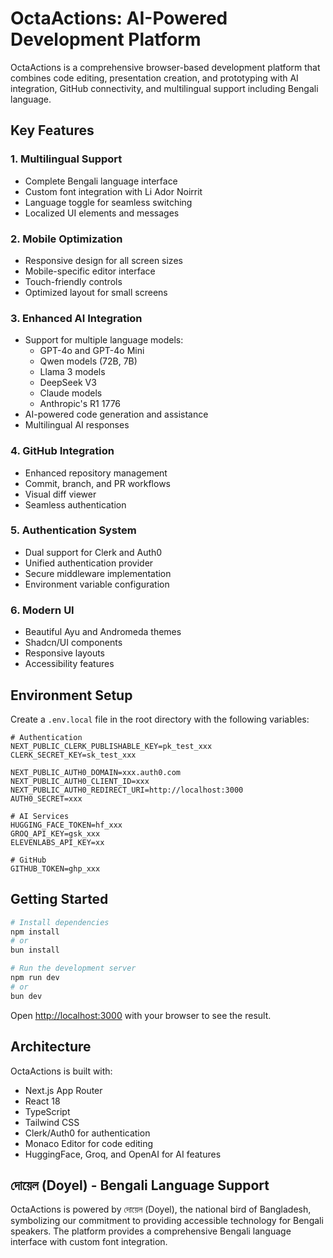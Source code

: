 # OctaActions: AI-Powered Development Platform

OctaActions is a comprehensive browser-based development platform that combines code editing, presentation creation, and prototyping with AI integration, GitHub connectivity, and multilingual support including Bengali language.

## Key Features

### 1. Multilingual Support

- Complete Bengali language interface
- Custom font integration with Li Ador Noirrit
- Language toggle for seamless switching
- Localized UI elements and messages

### 2. Mobile Optimization

- Responsive design for all screen sizes
- Mobile-specific editor interface
- Touch-friendly controls
- Optimized layout for small screens

### 3. Enhanced AI Integration

- Support for multiple language models:
  - GPT-4o and GPT-4o Mini
  - Qwen models (72B, 7B)
  - Llama 3 models
  - DeepSeek V3
  - Claude models
  - Anthropic's R1 1776
- AI-powered code generation and assistance
- Multilingual AI responses

### 4. GitHub Integration

- Enhanced repository management
- Commit, branch, and PR workflows
- Visual diff viewer
- Seamless authentication

### 5. Authentication System

- Dual support for Clerk and Auth0
- Unified authentication provider
- Secure middleware implementation
- Environment variable configuration

### 6. Modern UI

- Beautiful Ayu and Andromeda themes
- Shadcn/UI components
- Responsive layouts
- Accessibility features

## Environment Setup

Create a `.env.local` file in the root directory with the following variables:

```env
# Authentication
NEXT_PUBLIC_CLERK_PUBLISHABLE_KEY=pk_test_xxx
CLERK_SECRET_KEY=sk_test_xxx

NEXT_PUBLIC_AUTH0_DOMAIN=xxx.auth0.com
NEXT_PUBLIC_AUTH0_CLIENT_ID=xxx
NEXT_PUBLIC_AUTH0_REDIRECT_URI=http://localhost:3000
AUTH0_SECRET=xxx

# AI Services
HUGGING_FACE_TOKEN=hf_xxx
GROQ_API_KEY=gsk_xxx
ELEVENLABS_API_KEY=xx

# GitHub
GITHUB_TOKEN=ghp_xxx
```

## Getting Started

```bash
# Install dependencies
npm install
# or
bun install

# Run the development server
npm run dev
# or
bun dev
```

Open [http://localhost:3000](http://localhost:3000) with your browser to see the result.

## Architecture

OctaActions is built with:

- Next.js App Router
- React 18
- TypeScript
- Tailwind CSS
- Clerk/Auth0 for authentication
- Monaco Editor for code editing
- HuggingFace, Groq, and OpenAI for AI features

## দোয়েল (Doyel) - Bengali Language Support

OctaActions is powered by দোয়েল (Doyel), the national bird of Bangladesh, symbolizing our commitment to providing accessible technology for Bengali speakers. The platform provides a comprehensive Bengali language interface with custom font integration.
